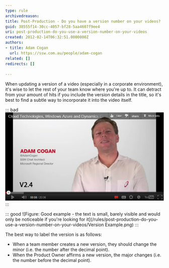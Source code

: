```yaml
---
type: rule
archivedreason: 
title: Post-Production - Do you have a version number on your videos?
guid: 38555f14-30cc-4057-bf28-5aa4607f9ee4
uri: post-production-do-you-use-a-version-number-on-your-videos
created: 2012-02-14T06:32:51.0000000Z
authors:
- title: Adam Cogan
  url: https://ssw.com.au/people/adam-cogan
related: []
redirects: []

---
```


When updating a version of a video (especially in a corporate environment), it's wise to let the rest of your team know where you're up to. It can detract from your amount of hits if you include the version details in the title, so it's best to find a subtle way to incorporate it into the video itself.

<!--endintro-->

::: bad
![Figure: Bad example - the version number is too large, too dark and too obvious](/rules/post-production-do-you-use-a-version-number-on-your-videos/bad-version-example.jpg)
:::

::: good
![Figure: Good example - the text is small, barely visible and would only be noticeable if you're looking for it](/rules/post-production-do-you-use-a-version-number-on-your-videos/Version Example.png)
:::

The best way to label the version is as follows:

* When a team member creates a new version, they should change the minor (i.e. the number after the decimal point).
* When the Product Owner affirms a new version, the major changes (i.e. the number before the decimal point).

